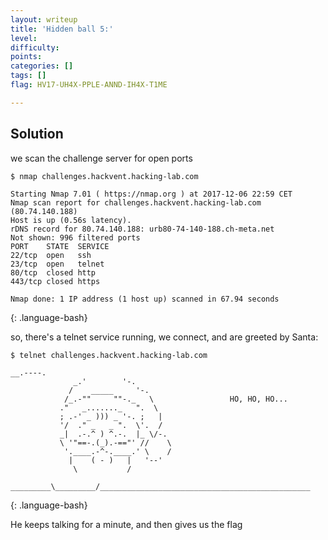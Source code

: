 ```yaml
---
layout: writeup
title: 'Hidden ball 5:'
level:
difficulty:
points:
categories: []
tags: []
flag: HV17-UH4X-PPLE-ANND-IH4X-T1ME

---
```


## Solution

we scan the challenge server for open ports

    $ nmap challenges.hackvent.hacking-lab.com

    Starting Nmap 7.01 ( https://nmap.org ) at 2017-12-06 22:59 CET
    Nmap scan report for challenges.hackvent.hacking-lab.com (80.74.140.188)
    Host is up (0.56s latency).
    rDNS record for 80.74.140.188: urb80-74-140-188.ch-meta.net
    Not shown: 996 filtered ports
    PORT    STATE  SERVICE
    22/tcp  open   ssh
    23/tcp  open   telnet
    80/tcp  closed http
    443/tcp closed https

    Nmap done: 1 IP address (1 host up) scanned in 67.94 seconds
{: .language-bash}

so, there's a telnet service running, we connect, and are greeted by
Santa:

    $ telnet challenges.hackvent.hacking-lab.com

    __.----.
                  _.'        '-.
                 /    _____     '-.
                /_.-""     ""-._   \                 HO, HO, HO...
               ."   _......._   ".  \
               ; .-' _ ))) _ '-. ;   |
               '/  ." _   _ ".  \'.  /
               _|  .-.^ ) ^.-.  |_ \/-.
               \ '"==-.(_).-=="' //    \
                '.____.-^-.____.' \    /
                 |    ( - )   |   '--'
                  \           /
          _________\_________/_______________________________________________
{: .language-bash}

He keeps talking for a minute, and then gives us the flag

